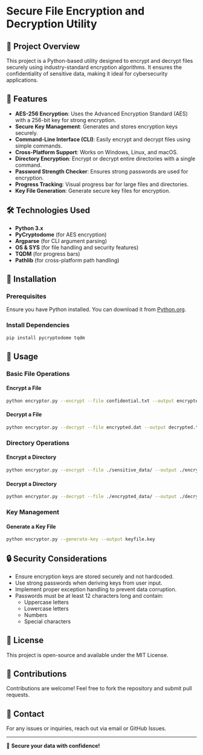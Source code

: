 # Secure File Encryption and Decryption Utility

## 📌 Project Overview
This project is a Python-based utility designed to encrypt and decrypt files securely using industry-standard encryption algorithms. It ensures the confidentiality of sensitive data, making it ideal for cybersecurity applications.

## 🚀 Features
- **AES-256 Encryption**: Uses the Advanced Encryption Standard (AES) with a 256-bit key for strong encryption.
- **Secure Key Management**: Generates and stores encryption keys securely.
- **Command-Line Interface (CLI)**: Easily encrypt and decrypt files using simple commands.
- **Cross-Platform Support**: Works on Windows, Linux, and macOS.
- **Directory Encryption**: Encrypt or decrypt entire directories with a single command.
- **Password Strength Checker**: Ensures strong passwords are used for encryption.
- **Progress Tracking**: Visual progress bar for large files and directories.
- **Key File Generation**: Generate secure key files for encryption.

## 🛠 Technologies Used
- **Python 3.x**
- **PyCryptodome** (for AES encryption)
- **Argparse** (for CLI argument parsing)
- **OS & SYS** (for file handling and security features)
- **TQDM** (for progress bars)
- **Pathlib** (for cross-platform path handling)

## 📖 Installation
### Prerequisites
Ensure you have Python installed. You can download it from [Python.org](https://www.python.org/downloads/).

### Install Dependencies
```bash
pip install pycryptodome tqdm
```

## 🔑 Usage
### Basic File Operations
#### Encrypt a File
```bash
python encryptor.py --encrypt --file confidential.txt --output encrypted.dat --password
```

#### Decrypt a File
```bash
python encryptor.py --decrypt --file encrypted.dat --output decrypted.txt --password
```

### Directory Operations
#### Encrypt a Directory
```bash
python encryptor.py --encrypt --file ./sensitive_data/ --output ./encrypted_data/ --password
```

#### Decrypt a Directory
```bash
python encryptor.py --decrypt --file ./encrypted_data/ --output ./decrypted_data/ --password
```

### Key Management
#### Generate a Key File
```bash
python encryptor.py --generate-key --output keyfile.key
```

## 🔒 Security Considerations
- Ensure encryption keys are stored securely and not hardcoded.
- Use strong passwords when deriving keys from user input.
- Implement proper exception handling to prevent data corruption.
- Passwords must be at least 12 characters long and contain:
  - Uppercase letters
  - Lowercase letters
  - Numbers
  - Special characters

## 📜 License
This project is open-source and available under the MIT License.

## 🤝 Contributions
Contributions are welcome! Feel free to fork the repository and submit pull requests.

## 📧 Contact
For any issues or inquiries, reach out via email or GitHub Issues.

---
🔐 **Secure your data with confidence!**

